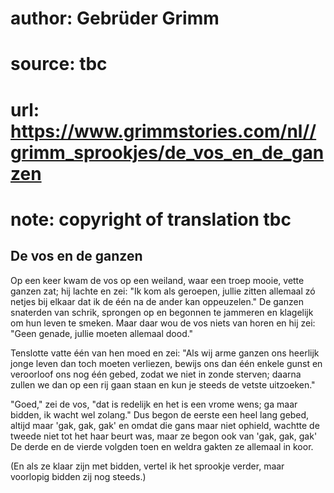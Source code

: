 # author: Gebrüder Grimm
# source: tbc
# url: https://www.grimmstories.com/nl//grimm_sprookjes/de_vos_en_de_ganzen
# note: copyright of translation tbc

## De vos en de ganzen 

Op een keer kwam de vos op een weiland, waar een troep mooie, vette
ganzen zat; hij lachte en zei: "Ik kom als geroepen, jullie zitten
allemaal zó netjes bij elkaar dat ik de één na de ander kan
oppeuzelen." De ganzen snaterden van schrik, sprongen op en begonnen te
jammeren en klagelijk om hun leven te smeken. Maar daar wou de vos niets
van horen en hij zei: "Geen genade, jullie moeten allemaal dood."

Tenslotte vatte één van hen moed en zei: "Als wij arme ganzen ons
heerlijk jonge leven dan toch moeten verliezen, bewijs ons dan één
enkele gunst en veroorloof ons nog één gebed, zodat we niet in zonde
sterven; daarna zullen we dan op een rij gaan staan en kun je steeds de
vetste uitzoeken."

"Goed," zei de vos, "dat is redelijk en het is een vrome wens; ga
maar bidden, ik wacht wel zolang." Dus begon de eerste een heel lang
gebed, altijd maar 'gak, gak, gak' en omdat die gans maar niet
ophield, wachtte de tweede niet tot het haar beurt was, maar ze begon
ook van 'gak, gak, gak' De derde en de vierde volgden toen en weldra
gakten ze allemaal in koor.

(En als ze klaar zijn met bidden, vertel ik het sprookje verder, maar
voorlopig bidden zij nog steeds.)
